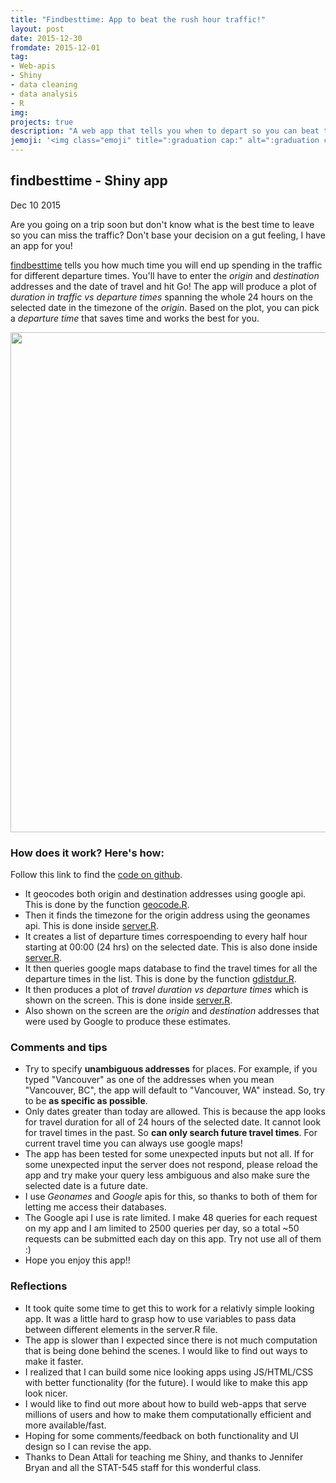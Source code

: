 ```yaml
---
title: "Findbesttime: App to beat the rush hour traffic!"
layout: post
date: 2015-12-30
fromdate: 2015-12-01
tag:
- Web-apis
- Shiny
- data cleaning
- data analysis
- R
img:
projects: true
description: "A web app that tells you when to depart so you can beat the traffic"
jemoji: '<img class="emoji" title=":graduation cap:" alt=":graduation cap:" src="https://github.githubassets.com/images/icons/emoji/unicode/1f697.png" height="20" width="20" align="absmiddle">'
---
```


findbesttime - Shiny app
------------------------
Dec 10 2015

Are you going on a trip soon but don't know what is the best time to leave so you can miss the traffic? Don't base your decision on a gut feeling, I have an app for you!

[findbesttime](https://kedarpage.shinyapps.io/findbesttime) tells you how much time you will end up spending in the traffic for different departure times. You'll have to enter the *origin* and *destination* addresses and the date of travel and hit Go! The app will produce a plot of *duration in traffic vs departure times* spanning the whole 24 hours on the selected date in the timezone of the *origin*. Based on the plot, you can pick a *departure time* that saves time and works the best for you.

<img src="{{ site.relrefurl }}/Site_Materials/figures/findbesttime_screenshot.png" width="800" align="center">


### How does it work? Here's how:

Follow this link to find the [code on github](https://github.com/KPdir/findbesttime).

-   It geocodes both origin and destination addresses using google api. This is done by the function [geocode.R](https://github.com/KPdir/findbesttime/geoCode.R).
-   Then it finds the timezone for the origin address using the geonames api. This is done inside [server.R](https://github.com/KPdir/findbesttime/server.R).
-   It creates a list of departure times correspoending to every half hour starting at 00:00 (24 hrs) on the selected date. This is also done inside [server.R](https://github.com/KPdir/findbesttime/server.R).
-   It then queries google maps database to find the travel times for all the departure times in the list. This is done by the function [gdistdur.R](https://github.com/KPdir/findbesttime/gdistdur.R).
-   It then produces a plot of *travel duration vs departure times* which is shown on the screen. This is done inside [server.R](https://github.com/KPdir/findbesttime/server.R).
-   Also shown on the screen are the *origin* and *destination* addresses that were used by Google to produce these estimates.

### Comments and tips

-   Try to specify **unambiguous addresses** for places. For example, if you typed "Vancouver" as one of the addresses when you mean "Vancouver, BC", the app will default to "Vancouver, WA" instead. So, try to be **as specific as possible**.
-   Only dates greater than today are allowed. This is because the app looks for travel duration for all of 24 hours of the selected date. It cannot look for travel times in the past. So **can only search future travel times**. For current travel time you can always use google maps!
-   The app has been tested for some unexpected inputs but not all. If for some unexpected input the server does not respond, please reload the app and try make your query less ambiguous and also make sure the selected date is a future date.
-   I use *Geonames* and *Google* apis for this, so thanks to both of them for letting me access their databases.
-   The Google api I use is rate limited. I make 48 queries for each request on my app and I am limited to 2500 queries per day, so a total ~50 requests can be submitted each day on this app. Try not use all of them :)
-   Hope you enjoy this app!!

### Reflections

-   It took quite some time to get this to work for a relativly simple looking app. It was a little hard to grasp how to use variables to pass data between different elements in the server.R file.
-   The app is slower than I expected since there is not much computation that is being done behind the scenes. I would like to find out ways to make it faster.
-   I realized that I can build some nice looking apps using JS/HTML/CSS with better functionality (for the future). I would like to make this app look nicer.
-   I would like to find out more about how to build web-apps that serve millions of users and how to make them computationally efficient and more available/fast.
-   Hoping for some comments/feedback on both functionality and UI design so I can revise the app.
-   Thanks to Dean Attali for teaching me Shiny, and thanks to Jennifer Bryan and all the STAT-545 staff for this wonderful class.

